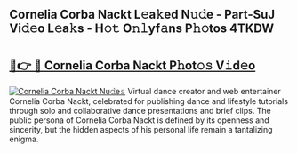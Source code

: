 ## Cornelia Corba Nackt L𝚎a𝚔ed N𝚞𝚍e - Part-SuJ Vi𝚍𝚎o L𝚎a𝚔s - H𝚘𝚝 O𝚗𝚕yf𝚊ns P𝚑𝚘tos 4TKDW

# <h2><a href="http://kff6t0t.oniu.top/?m=Cornelia+Corba+Nackt">🔗👉 🔴 Cornelia Corba Nackt P𝚑ot𝚘𝚜 V𝚒d𝚎o</a></h2>

[![Cornelia Corba Nackt Nu𝚍e𝚜](https://i.imgur.com/0qMVB7G.gif)](http://kff6t0t.oniu.top/?m=Cornelia+Corba+Nackt)
Virtual dance creator and web entertainer Cornelia Corba Nackt, celebrated for publishing dance and lifestyle tutorials through solo and collaborative dance presentations and brief clips. The public persona of Cornelia Corba Nackt is defined by its openness and sincerity, but the hidden aspects of his personal life remain a tantalizing enigma.  
